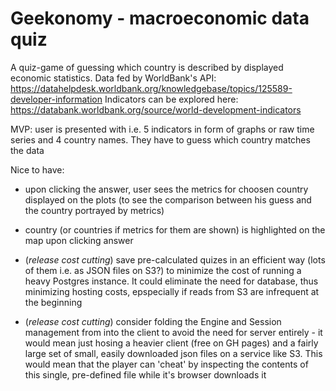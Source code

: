 # Geekonomy - macroeconomic data quiz 

A quiz-game of guessing which country is described by displayed economic statistics. 
Data fed by WorldBank's API: https://datahelpdesk.worldbank.org/knowledgebase/topics/125589-developer-information
Indicators can be explored here: https://databank.worldbank.org/source/world-development-indicators


MVP: user is presented with i.e. 5 indicators in form of graphs or raw time series and 4 country names. They have to guess which country matches the data


Nice to have:
- upon clicking the answer, user sees the metrics for choosen country displayed on the plots (to see the comparison between his guess and the country portrayed by metrics)
- country (or countries if metrics for them are shown) is highlighted on the map upon clicking answer

- (_release cost cutting_) save pre-calculated quizes in an efficient way (lots of them i.e. as JSON files on S3?) to minimize the cost of running a heavy Postgres instance. It could eliminate the need for database, thus minimizing hosting costs, epspecially if reads from S3 are infrequent at the beginning

- (_release cost cutting_) consider folding the Engine and Session management from into the client to avoid the need for server entirely - it would mean just hosing a heavier client (free on GH pages) and a fairly large set of small, easily downloaded json files on a service like S3. This would mean that the player can 'cheat' by inspecting the contents of this single, pre-defined file while it's browser downloads it
